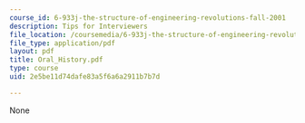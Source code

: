 ```yaml
---
course_id: 6-933j-the-structure-of-engineering-revolutions-fall-2001
description: Tips for Interviewers
file_location: /coursemedia/6-933j-the-structure-of-engineering-revolutions-fall-2001/2e5be11d74dafe83a5f6a6a2911b7b7d_Oral_History.pdf
file_type: application/pdf
layout: pdf
title: Oral_History.pdf
type: course
uid: 2e5be11d74dafe83a5f6a6a2911b7b7d

---
```

None